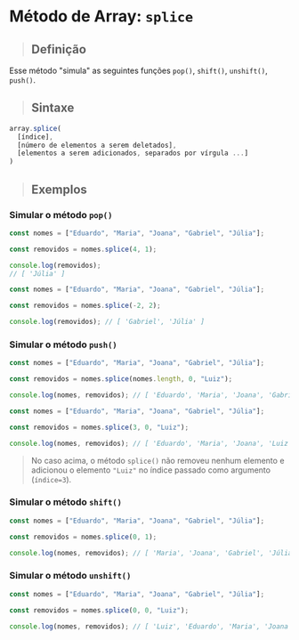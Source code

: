 # Método de Array: `splice`

> ## **Definição**

Esse método "simula" as seguintes funções `pop()`, `shift()`, `unshift()`, `push()`.

> ## **Sintaxe**

```js
array.splice(
  [índice],
  [número de elementos a serem deletados],
  [elementos a serem adicionados, separados por vírgula ...]
)
```

> ## **Exemplos**

### **Simular o método `pop()`**

```js
const nomes = ["Eduardo", "Maria", "Joana", "Gabriel", "Júlia"];

const removidos = nomes.splice(4, 1);

console.log(removidos);
// [ 'Júlia' ]
```

```js
const nomes = ["Eduardo", "Maria", "Joana", "Gabriel", "Júlia"];

const removidos = nomes.splice(-2, 2);

console.log(removidos); // [ 'Gabriel', 'Júlia' ]
```

### **Simular o método `push()`**

```js
const nomes = ["Eduardo", "Maria", "Joana", "Gabriel", "Júlia"];

const removidos = nomes.splice(nomes.length, 0, "Luiz");

console.log(nomes, removidos); // [ 'Eduardo', 'Maria', 'Joana', 'Gabriel', 'Júlia', 'Luiz' ] []
```

```js
const nomes = ["Eduardo", "Maria", "Joana", "Gabriel", "Júlia"];

const removidos = nomes.splice(3, 0, "Luiz");

console.log(nomes, removidos); // [ 'Eduardo', 'Maria', 'Joana', 'Luiz', 'Gabriel', 'Júlia' ] []
```

> No caso acima, o método `splice()` não removeu nenhum elemento e adicionou o elemento `"Luiz"` no índice passado como argumento (`índice=3`).

### **Simular o método `shift()`**

```js
const nomes = ["Eduardo", "Maria", "Joana", "Gabriel", "Júlia"];

const removidos = nomes.splice(0, 1);

console.log(nomes, removidos); // [ 'Maria', 'Joana', 'Gabriel', 'Júlia' ] [ 'Eduardo' ]
```

### **Simular o método `unshift()`**

```js
const nomes = ["Eduardo", "Maria", "Joana", "Gabriel", "Júlia"];

const removidos = nomes.splice(0, 0, "Luiz");

console.log(nomes, removidos); // [ 'Luiz', 'Eduardo', 'Maria', 'Joana', 'Gabriel', 'Júlia' ] []
```
